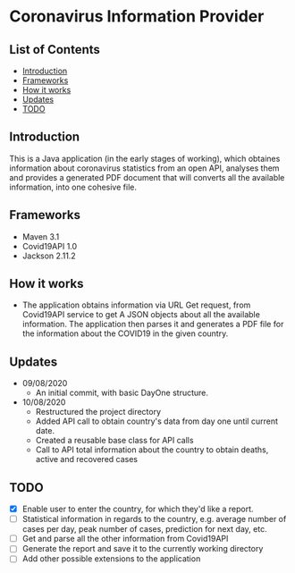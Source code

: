 # Coronavirus Information Provider

## List of Contents

- [ Introduction ](#introduction)
- [ Frameworks ](#frameworks)
- [ How it works ](#works)
- [ Updates ](#updates)
- [ TODO ](#todo)

<a name="introduction"></a>
## Introduction

This is a Java application (in the early stages of working), which obtaines information about coronavirus statistics from an open API, analyses them and provides a generated PDF document that will converts all the available information, into one cohesive file.

<a name="frameworks"></a>
## Frameworks 

- Maven 3.1
- Covid19API 1.0 
- Jackson 2.11.2

<a name="works"></a>
## How it works

- The application obtains information via URL Get request, from Covid19API service to get A JSON objects about all the available information. The application then parses it and generates a PDF file for the information about the COVID19 in the given country.

<a name="updates"></a>
## Updates

* 09/08/2020
    * An initial commit, with basic DayOne structure.
* 10/08/2020
    * Restructured the project directory
    * Added API call to obtain country's data from day one until current date.
    * Created a reusable base class for API calls
    * Call to API total information about the country to obtain deaths, active and recovered cases

<a name="todo"></a>
## TODO

- [X] Enable user to enter the country, for which they'd like a report.
- [ ] Statistical information in regards to the country, e.g. average number of cases per day, peak number of cases, prediction for next day, etc.
- [ ] Get and parse all the other information from Covid19API
- [ ] Generate the report and save it to the currently working directory
- [ ] Add other possible extensions to the application 